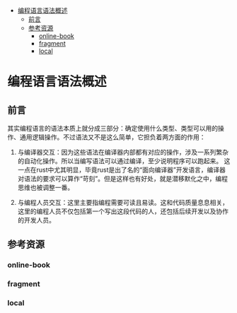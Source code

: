 <!--ts-->
* [编程语言语法概述](#编程语言语法概述)
   * [前言](#前言)
   * [参考资源](#参考资源)
      * [online-book](#online-book)
      * [fragment](#fragment)
      * [local](#local)

<!-- Created by https://github.com/ekalinin/github-markdown-toc -->
<!-- Added by: kuanhsiaokuo, at: Tue Jun 28 00:02:53 CST 2022 -->

<!--te-->

# 编程语言语法概述

## 前言

其实编程语言的语法本质上就分成三部分：确定使用什么类型、类型可以用的操作、通用逻辑操作。不过语法又不是这么简单，它担负着两方面的作用：

1. 与编译器交互：因为这些语法在编译器内部都有对应的操作，涉及一系列繁杂的自动化操作。所以当编写语法可以通过编译，至少说明程序可以跑起来。
   这一点在rust中尤其明显，毕竟rust是出了名的“面向编译器”开发语言，编译器对语法的要求可以算作“苛刻”。但是这样也有好处，就是潜移默化之中，编程思维也被调整一番。

2. 与编程人员交互：这里主要指编程需要可读且易读。这和代码质量息息相关，这里的编程人员不仅包括第一个写出这段代码的人，还包括后续开发以及协作的开发人员。

## 参考资源

### online-book

### fragment

### local